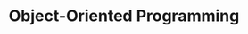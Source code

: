 ---
_db_id: 358
content_type: topic
nqf: ncit
ready: false
tags:
- oop
title: Object-Oriented Programming
unit_standards:
- 115378
---